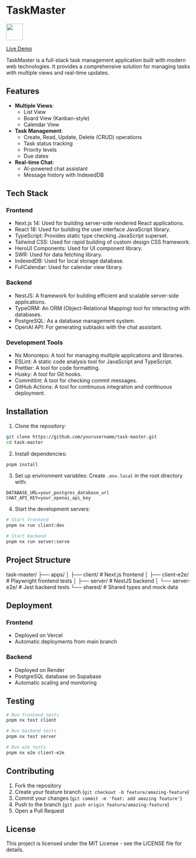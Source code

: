 # TaskMaster

<a alt="Nx logo" href="https://nx.dev" target="_blank" rel="noreferrer"><img src="https://raw.githubusercontent.com/nrwl/nx/master/images/nx-logo.png" width="45"></a>

[Live Demo](https://task-master-frontend-xi.vercel.app/list)

TaskMaster is a full-stack task management application built with modern web technologies. It provides a comprehensive solution for managing tasks with multiple views and real-time updates.

## Features

- **Multiple Views**:
  - List View
  - Board View (Kanban-style)
  - Calendar View
- **Task Management**:
  - Create, Read, Update, Delete (CRUD) operations
  - Task status tracking
  - Priority levels
  - Due dates
- **Real-time Chat**:
  - AI-powered chat assistant
  - Message history with IndexedDB

## Tech Stack

### Frontend

- Next.js 14: Used for building server-side rendered React applications.
- React 18: Used for building the user interface JavaScript library.
- TypeScript: Provides static type checking JavaScript superset.
- Tailwind CSS: Used for rapid building of custom design CSS framework.
- HeroUI Components: Used for UI component library.
- SWR: Used for data fetching library.
- IndexedDB: Used for local storage database.
- FullCalendar: Used for calendar view library.

### Backend

- NestJS: A framework for building efficient and scalable server-side applications.
- TypeORM: An ORM (Object-Relational Mapping) tool for interacting with databases.
- PostgreSQL: As a database management system.
- OpenAI API: For generating subtasks with the chat assistant.

### Development Tools

- Nx Monorepo: A tool for managing multiple applications and libraries.
- ESLint: A static code analysis tool for JavaScript and TypeScript.
- Prettier: A tool for code formatting.
- Husky: A tool for Git hooks.
- Commitlint: A tool for checking commit messages.
- GitHub Actions: A tool for continuous integration and continuous deployment.

## Installation

1. Clone the repository:

```bash
git clone https://github.com/yourusername/task-master.git
cd task-master
```

2. Install dependencies:

```bash
pnpm install
```

3. Set up environment variables:
   Create `.env.local` in the root directory with:

```
DATABASE_URL=your_postgres_database_url
CHAT_API_KEY=your_openai_api_key
```

4. Start the development servers:

```bash
# Start frontend
pnpm nx run client:dev

# Start backend
pnpm nx run server:serve
```

## Project Structure

task-master/
├── apps/
│ ├── client/ # Next.js frontend
│ ├── client-e2e/ # Playwright frontend tests
│ ├── server/ # NestJS backend
│ └── server-e2e/ # Jest backend tests
└── shared/ # Shared types and mock data

## Deployment

### Frontend

- Deployed on Vercel
- Automatic deployments from main branch

### Backend

- Deployed on Render
- PostgreSQL database on Supabase
- Automatic scaling and monitoring

## Testing

```bash
# Run frontend tests
pnpm nx test client

# Run backend tests
pnpm nx test server

# Run e2e tests
pnpm nx e2e client-e2e
```

## Contributing

1. Fork the repository
2. Create your feature branch (`git checkout -b feature/amazing-feature`)
3. Commit your changes (`git commit -m 'feat: add amazing feature'`)
4. Push to the branch (`git push origin feature/amazing-feature`)
5. Open a Pull Request

## License

This project is licensed under the MIT License - see the LICENSE file for details.
